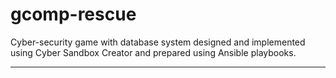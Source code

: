 # gcomp-rescue
Cyber-security game with database system designed and implemented using Cyber Sandbox Creator
 and prepared using Ansible playbooks.

-----------
